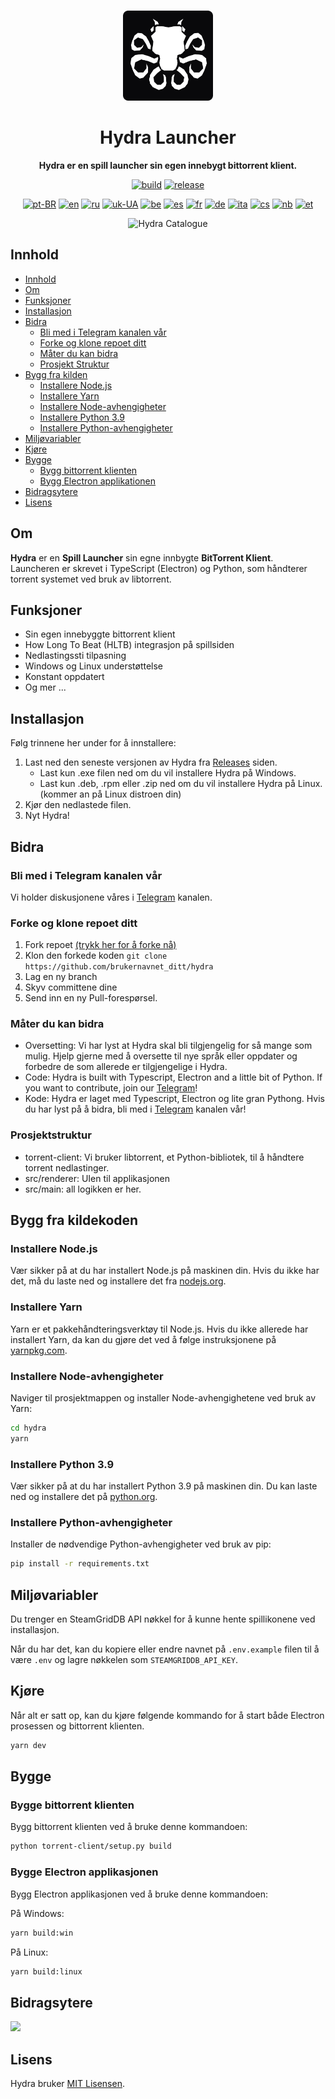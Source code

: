 <br>

<div align="center">

[<img src="../resources/icon.png" width="144"/>](https://help.hydralauncher.gg)

  <h1 align="center">Hydra Launcher</h1>

  <p align="center">
    <strong>Hydra er en spill launcher sin egen innebygt bittorrent klient.</strong>
  </p>

[![build](https://img.shields.io/github/actions/workflow/status/hydralauncher/hydra/build.yml)](https://github.com/hydralauncher/hydra/actions)
[![release](https://img.shields.io/github/package-json/v/hydralauncher/hydra)](https://github.com/hydralauncher/hydra/releases)

[![pt-BR](https://img.shields.io/badge/lang-pt--BR-green.svg)](README.pt-BR.md)
[![en](https://img.shields.io/badge/lang-en-red.svg)](../README.md)
[![ru](https://img.shields.io/badge/lang-ru-yellow.svg)](README.ru.md)
[![uk-UA](https://img.shields.io/badge/lang-uk--UA-blue)](README.uk-UA.md)
[![be](https://img.shields.io/badge/lang-be-orange)](README.be.md)
[![es](https://img.shields.io/badge/lang-es-red)](README.es.md)
[![fr](https://img.shields.io/badge/lang-fr-blue)](README.fr.md)
[![de](https://img.shields.io/badge/lang-de-black)](README.de.md)
[![ita](https://img.shields.io/badge/lang-it-red)](README.it.md)
[![cs](https://img.shields.io/badge/lang-cs-purple)](README.cs.md)
[![nb](https://img.shields.io/badge/lang-nb-blue)](README.nb.md)
[![et](https://img.shields.io/badge/lang-et-blue.svg)](README.et.md)

![Hydra Catalogue](screenshot.png)

</div>

## Innhold

- [Innhold](#innhold)
- [Om](#om)
- [Funksjoner](#funksjoner)
- [Installasjon](#installasjon)
- [Bidra](#-bidra)
  - [Bli med i Telegram kanalen vår](#-join-our-telegram)
  - [Forke og klone repoet ditt](#fork-and-clone-your-repository)
  - [Måter du kan bidra](#ways-you-can-contribute)
  - [Prosjekt Struktur](#project-structure)
- [Bygg fra kilden](#build-from-source)
  - [Installere Node.js](#install-nodejs)
  - [Installere Yarn](#install-yarn)
  - [Installere Node-avhengigheter](#install-node-dependencies)
  - [Installere Python 3.9](#install-python-39)
  - [Installere Python-avhengigheter](#install-python-dependencies)
- [Miljøvariabler](#environment-variables)
- [Kjøre](#running)
- [Bygge](#build)
  - [Bygg bittorrent klienten](#build-the-bittorrent-client)
  - [Bygg Electron applikationen](#build-the-electron-application)
- [Bidragsytere](#contributors)
- [Lisens](#license)

## Om

**Hydra** er en **Spill Launcher** sin egne innbygte **BitTorrent Klient**.
<br>
Launcheren er skrevet i TypeScript (Electron) og Python, som håndterer torrent systemet ved bruk av libtorrent.

## Funksjoner

- Sin egen innebyggte bittorrent klient
- How Long To Beat (HLTB) integrasjon på spillsiden
- Nedlastingssti tilpasning
- Windows og Linux understøttelse
- Konstant oppdatert
- Og mer ...

## Installasjon

Følg trinnene her under for å innstallere:

1. Last ned den seneste versjonen av Hydra fra [Releases](https://github.com/hydralauncher/hydra/releases/latest) siden.
   - Last kun .exe filen ned om du vil installere Hydra på Windows.
   - Last kun .deb, .rpm eller .zip ned om du vil installere Hydra på Linux. (kommer an på Linux distroen din)
2. Kjør den nedlastede filen.
3. Nyt Hydra!

## <a name="contributing"> Bidra

### <a name="join-our-telegram"></a> Bli med i Telegram kanalen vår

Vi holder diskusjonene våres i [Telegram](https://t.me/hydralauncher) kanalen.

### Forke og klone repoet ditt

1. Fork repoet [(trykk her for å forke nå)](https://github.com/hydralauncher/hydra/fork)
2. Klon den forkede koden `git clone https://github.com/brukernavnet_ditt/hydra`
3. Lag en ny branch
4. Skyv committene dine
5. Send inn en ny Pull-forespørsel.

### Måter du kan bidra

- Oversetting: Vi har lyst at Hydra skal bli tilgjengelig for så mange som mulig. Hjelp gjerne med å oversette til nye språk eller oppdater og forbedre de som allerede er tilgjengelige i Hydra.
- Code: Hydra is built with Typescript, Electron and a little bit of Python. If you want to contribute, join our [Telegram](https://t.me/hydralauncher)!
- Kode: Hydra er laget med Typescript, Electron og lite gran Pythong. Hvis du har lyst på å bidra, bli med i [Telegram](https://t.me/hydralauncher) kanalen vår!

### Prosjektstruktur

- torrent-client: Vi bruker libtorrent, et Python-bibliotek, til å håndtere torrent nedlastinger.
- src/renderer: UIen til applikasjonen
- src/main: all logikken er her.

## Bygg fra kildekoden

### Installere Node.js

Vær sikker på at du har installert Node.js på maskinen din. Hvis du ikke har det, må du laste ned og installere det fra [nodejs.org](https://nodejs.org/).

### Installere Yarn

Yarn er et pakkehåndteringsverktøy til Node.js. Hvis du ikke allerede har installert Yarn, da kan du gjøre det ved å følge instruksjonene på [yarnpkg.com](https://classic.yarnpkg.com/lang/en/docs/install/).

### Installere Node-avhengigheter

Naviger til prosjektmappen og installer Node-avhengighetene ved bruk av Yarn:

```bash
cd hydra
yarn
```

### Installere Python 3.9

Vær sikker på at du har installert Python 3.9 på maskinen din. Du kan laste ned og installere det på [python.org](https://www.python.org/downloads/release/python-3913/).

### Installere Python-avhengigheter

Installer de nødvendige Python-avhengigheter ved bruk av pip:

```bash
pip install -r requirements.txt
```

## Miljøvariabler

Du trenger en SteamGridDB API nøkkel for å kunne hente spillikonene ved installasjon.

Når du har det, kan du kopiere eller endre navnet på `.env.example` filen til å være `.env` og lagre nøkkelen som `STEAMGRIDDB_API_KEY`.

## Kjøre

Når alt er satt op, kan du kjøre følgende kommando for å start både Electron prosessen og bittorrent klienten.

```bash
yarn dev
```

## Bygge

### Bygge bittorrent klienten

Bygg bittorrent klienten ved å bruke denne kommandoen:

```bash
python torrent-client/setup.py build
```

### Bygge Electron applikasjonen

Bygg Electron applikasjonen ved å bruke denne kommandoen:

På Windows:

```bash
yarn build:win
```

På Linux:

```bash
yarn build:linux
```

## Bidragsytere

<a href="https://github.com/hydralauncher/hydra/graphs/contributors">
  <img src="https://contrib.rocks/image?repo=hydralauncher/hydra" />
</a>

## Lisens

Hydra bruker [MIT Lisensen](LICENSE).
